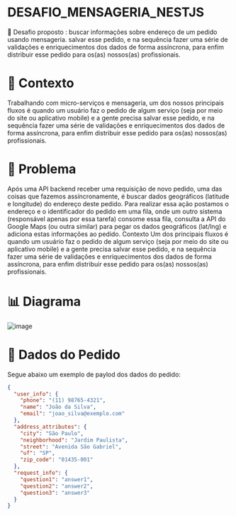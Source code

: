 # DESAFIO_MENSAGERIA_NESTJS
 🏡 Desafio proposto : buscar informações sobre endereço de um pedido usando mensageria. salvar esse pedido, e na sequência fazer uma série de validações e enriquecimentos dos dados de forma assíncrona, para enfim distribuir esse pedido para os(as) nossos(as) profissionais.
 
# 🎪 Contexto
Trabalhando com micro-serviços e mensageria, um dos nossos principais fluxos é quando um usuário faz o pedido de algum serviço (seja por meio do site ou aplicativo mobile) e a gente precisa salvar esse pedido, e na sequência fazer uma série de validações e enriquecimentos dos dados de forma assíncrona, para enfim distribuir esse pedido para os(as) nossos(as) profissionais.

# 🎊 Problema
Após uma API backend receber uma requisição de novo pedido, uma das coisas que fazemos assíncronamente, é buscar dados geográficos (latitude e longitude) do endereço deste pedido. Para realizar essa ação postamos o endereço e o identificador do pedido em uma fila, onde um outro sistema (responsável apenas por essa tarefa) consome essa fila, consulta a API do Google Maps (ou outra similar) para pegar os dados geográficos (lat/lng) e adiciona estas informações ao pedido.
Contexto
Um dos  principais fluxos é quando um usuário faz o pedido de algum serviço (seja por meio do site ou aplicativo mobile) e a gente precisa salvar esse pedido, e na sequência fazer uma série de validações e enriquecimentos dos dados de forma assíncrona, para enfim distribuir esse pedido para os(as) nossos(as) profissionais.

# 📊 Diagrama
![image](https://user-images.githubusercontent.com/69175890/175838630-d7da05b9-dbe9-49a0-b849-ca937afa0e25.png)


# 🎲 Dados do Pedido
Segue abaixo um exemplo de paylod dos dados do pedido:
```json
{
  "user_info": {
    "phone": "(11) 98765-4321",
    "name": "João da Silva",
    "email": "joao_silva@exemplo.com"
  },
  "address_attributes": {
    "city": "São Paulo",
    "neighborhood": "Jardim Paulista",
    "street": "Avenida São Gabriel",
    "uf": "SP",
    "zip_code": "01435-001"
  },
  "request_info": {
    "question1": "answer1",
    "question2": "answer2",
    "question3": "answer3"
  }
}
```
